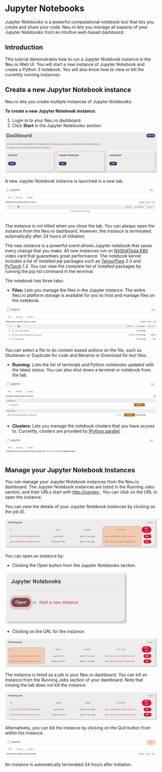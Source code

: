 # Jupyter Notebooks

Jupyter Notebooks is a powerful computational notebook tool that lets you create and share your code. Neu.ro lets you manage all aspects of your Jupyter Notebooks from an intuitive web-based dashboard.

## Introduction

This tutorial demonstrates how to run a Jupyter Notebook instance in the Neu.ro Web UI. You will start a new instance of Jupyter Notebook and create a Python 3 notebook. You will also know how to view or kill the currently running instances.

## Create a new Jupyter Notebook instance

Neu.ro lets you create multiple instances of Jupyter Notebooks.

**To create a new Jupyter Notebook instance:**

1. Login in to your Neu.ro dashboard.
2. Click **Start** in the Jupyter Notebooks section.

![](../.gitbook/assets/Jupyter_Dashboard.jpg)

A new Jupyter Notebook instance is launched in a new tab.

![](../.gitbook/assets/Jupyter_Notebok.jpg)

The instance is not killed when you close the tab. You can always open the instance from the Neu.ro dashboard. However, the instance is terminated automatically after 24 hours of initiation.

The new instance is a powerful event-driven Jupyter notebook that saves every change that you make. All new instances run on [NVIDIA](https://www.nvidia.com/en-gb/data-center/tesla-k80/)[Tesla K80](https://www.nvidia.com/en-gb/data-center/tesla-k80/) video card that guarantees great performance. The notebook kernel includes a list of installed pip packages such as [TensorFlow](https://www.tensorflow.org/) 2.0 and [PyTorch](https://pytorch.org/) 1.2. You can view the complete list of installed packages by running the pip list command in the terminal.

The notebook has three tabs:

* **Files:** Lets you manage the files in the Jupyter instance. The entire Neu.ro platform storage is available for you to host and manage files on the notebook.

![](../.gitbook/assets/Jupyter_Files.JPG)

You can select a file to do context-based actions on the file, such as Shutdown or Duplicate for code and Rename or Download for text files.

* **Running:** Lists the list of terminals and Python notebooks updated with the latest status. You can also shut down a terminal or notebook from the tab.

![](../.gitbook/assets/Jupyter_Running_Tab.JPG)

* **Clusters:** Lets you manage the notebook clusters that you have access to. Currently, clusters are provided by [IPython parallel](https://github.com/ipython/ipyparallel).

![](../.gitbook/assets/Jupyter_Clusters.jpg)

## Manage your Jupyter Notebook Instances

You can manage your Jupyter Notebook instances from the Neu.ro dashboard. The Jupyter Notebook instances are listed in the Running Jobs section, and their URLs start with [http://jupyter-](http://jupyter-). You can click on the URL to open the instance.

You can view the details of your Jupyter Notebook instances by clicking on the job ID.

![](../.gitbook/assets/Jupyter_URLs_1.jpg)

You can open an instance by:

* Clicking the Open button from the Jupyter Notebooks section.

![](../.gitbook/assets/Jupyter_Open.jpg)

* Clicking on the URL for the instance.

![](../.gitbook/assets/Jupyter_Running_Jobs_IDs.jpg)

The instance is listed as a job in your Neu.ro dashboard. You can kill an instance from the Running Jobs section of your dashboard. Note that closing the tab does not kill the instance.

![](../.gitbook/assets/Jupyter_Running_AllJobs.JPG)

Alternatively, you can kill the instance by clicking on the Quit button from within the instance.

![](../.gitbook/assets/Jupyter_Quit.jpg)

An instance is automatically terminated 24 hours after initiation.

